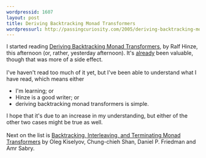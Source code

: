 ```yaml
---
wordpressid: 1607
layout: post
title: Deriving Backtracking Monad Transformers
wordpressurl: http://passingcuriosity.com/2005/deriving-backtracking-monad-transformers/
---
```

I started reading <a href="http://portal.acm.org/citation.cfm?id=351258">Deriving Backtracking Monad Transformers</a>, by Ralf Hinze, this afternoon (or, rather, yesterday afternoon). It's <a href="http://labelledtableaux.blogspot.com/2005/06/polymorphism-and-generality-redux-or.html">already</a> been valuable, though that was more of a side effect.<br /><br />I've haven't read too much of it yet, but I've been able to understand what I have read, which means either<ul><li>I'm learning; or</li><li>Hinze is a good writer; or</li><li>deriving backtracking monad transformers is simple.</li></ul>I hope that it's due to an increase in my understanding, but either of the other two cases might be true as well.<br /><br />Next on the list is <a href="http://lambda-the-ultimate.org/comment/reply/789"> Backtracking, Interleaving, and Terminating Monad Transformers</a> by Oleg Kiselyov, Chung-chieh Shan, Daniel P. Friedman and Amr Sabry.
